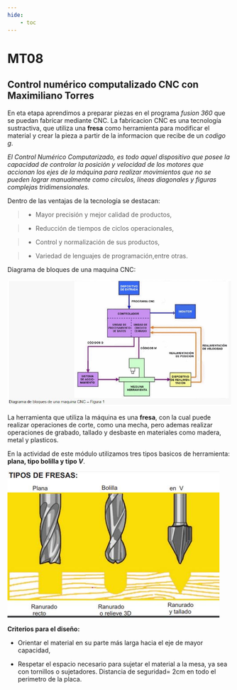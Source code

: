 ```yaml
---
hide:
    - toc
---
```


# MT08
## Control numérico computalizado **CNC** con Maximiliano Torres

En eta etapa aprendimos a preparar piezas en el programa *fusion 360* que se puedan fabricar mediante CNC.
La fabricacion CNC es una tecnología sustractiva, que utiliza una **fresa** como herramienta para modificar el material y crear la pieza a partir de la informacion que recibe de un *codigo g*.

*El Control Numérico Computarizado, es todo aquel dispositivo que posee la capacidad de controlar la posición y velocidad de los motores que accionan los ejes de la máquina para realizar movimientos que no se pueden lograr manualmente como círculos, líneas diagonales y figuras complejas tridimensionales.*

Dentro de las ventajas de la tecnología se destacan:

> - Mayor precisión y mejor calidad de productos,

> - Reducción de tiempos de ciclos operacionales,

> - Control y normalización de sus productos,

> - Variedad de lenguajes de programación,entre otras.

Diagrama de bloques de una maquina CNC:

![](../images/MT08/1.JPG)

La herramienta que utiliza la máquina es una **fresa**, con la cual puede realizar operaciones de corte, como una mecha, pero ademas realizar operaciones de grabado, tallado y desbaste en materiales como madera, metal y plasticos. 

En la actividad de este módulo utilizamos tres tipos basicos de herramienta: **plana, tipo bolilla y tipo *V***. 

![](../images/MT08/2.JPG)

**Criterios para el diseño:**

- Orientar el material en su parte más larga hacia el eje de mayor capacidad,

- Respetar el espacio necesario para sujetar el material a la mesa, ya sea con tornillos o sujetadores. Distancia de seguridad= 2cm en todo el perimetro de la placa.



